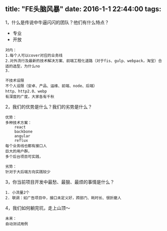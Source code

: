 title: "FE头脑风暴"
date: 2016-1-1 22:44:00
tags:
---


1，什么是传说中牛逼闪闪的团队？他们有什么特点？	

   - 专业
   - 开放

	对内：		
	1.每个人可以cover对应的业务线
	2.对外流行及最新的技术解决方案、前端工程化道路（对于fis、gulp、webpack，淘宝）合适的选型，为什么no
	3.
	
	不技术设限
	不个人设限（安卓、产品、运维、前端、node、后端）
	http、http2.0、webp
	有深度的广度，大家各有千秋
	

2，我们的优势是什么？我们的劣势是什么？

	优势：
	多种技术方案：
		react
		backbone
		angular
		reflux
	每个业务线也都有接口人
	巨大的用户群，
	多个后台项目可实践，
	
	劣势：
	针对于大后端方向实践较少

3，你当前项目开发中最愁、最狠、最烦的事情是什么？

	1. 小流量2个
	2. 联调：如广告项目中，接口未定义好，跨部门、耗时长、很折磨人
		

4，我们如何躺完坑，走上山顶～

	未来：
	自动测试用例
